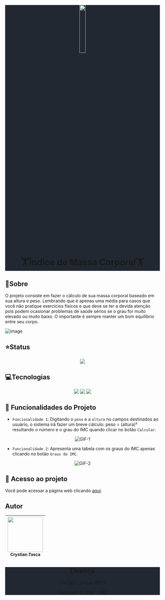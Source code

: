 

<div align="center" style="background-color:#222831;">
 <img width="20%" src="https://github.com/Legolas-2023/IMC/assets/151743336/77c84717-c2b3-475f-b386-045c877fb239">

<h1>
  
  **🏋️Índice de Massa Corporal🏋️**
  
</h1>
</div>

## :bookmark_tabs:Sobre
  <p>O projeto consiste em fazer o cálculo de sua massa corporal baseado em sua altura e peso. Lembrando que é apenas uma média para casos que você não pratique exercícios físicos e que deve se ter a devida atenção pois podem ocasionar problemas de saúde sérios se o grau for muito elevado ou muito baixo. O importante é sempre manter um bom equílibrio entre seu corpo.</p>

![image](https://github.com/Legolas-2023/IMC/assets/151743336/9c6a62f3-2ebd-4ec8-a1ef-acc87af07454)

## :star:Status
<div align="center">

<img src="https://img.shields.io/badge/FINALIZADO-green?style=flat&label=STATUS&labelColor=black">

</div>

## :computer:Tecnologias
<div align="center">

<img src="https://img.shields.io/badge/HTML5-%23E34F26?style=for-the-badge&logo=html5&labelColor=black">

<img src="https://img.shields.io/badge/CSS3-black?style=for-the-badge&logo=css3&labelColor=%231572B6">

<img src="https://img.shields.io/badge/JavaScript-%23F7DF1E?style=for-the-badge&logo=javascript&logoColor=%23F7DF1E&labelColor=black">

</div>

## :hammer: Funcionalidades do Projeto
- `Funcionalidade 1`: Digitando o `peso` e a `altura` no campos destinados ao usuário, o sistema irá fazer um breve cálculo: peso ÷ (altura)² resultando o número e o grau do IMC quando clicar no botão `Calcular`.

<div align="center">

 ![GIF-1](https://github.com/Legolas-2023/IMC/assets/151743336/b004fa9a-6ac3-4aaa-bc7a-868d9e4c756f)

</div>

- `Funcionalidade 2`: Apresenta uma tabela com os graus do IMC apenas clicando no botão `Graus do IMC`.

<div align="center">

![GIF-2](https://github.com/Legolas-2023/IMC/assets/151743336/d507c168-5b2c-4ccb-a340-1cb310ffcdd9)

</div>

## 📁 Acesso ao projeto
Você pode acessar a página web clicando [aqui](https://imc-mauve.vercel.app).

## Autor

| [<img loading="lazy" src="https://avatars.githubusercontent.com/u/151743336?s=400&u=d8307a26ed9672d44b55295e016a1c097809dd18&v=4" width=115><br><sub>Crystian Tasca</sub>](https://github.com/Legolas-2023) |
| :---: |

<div align="center" style="background-color:#222831;">
 
 ## Licença

 The [MIT](https://gist.github.com/reginadiana/e044fe93ed81aa04a10361cb841c0409) License (MIT)

Copyright ©️ 2024 - IMC
</div>
